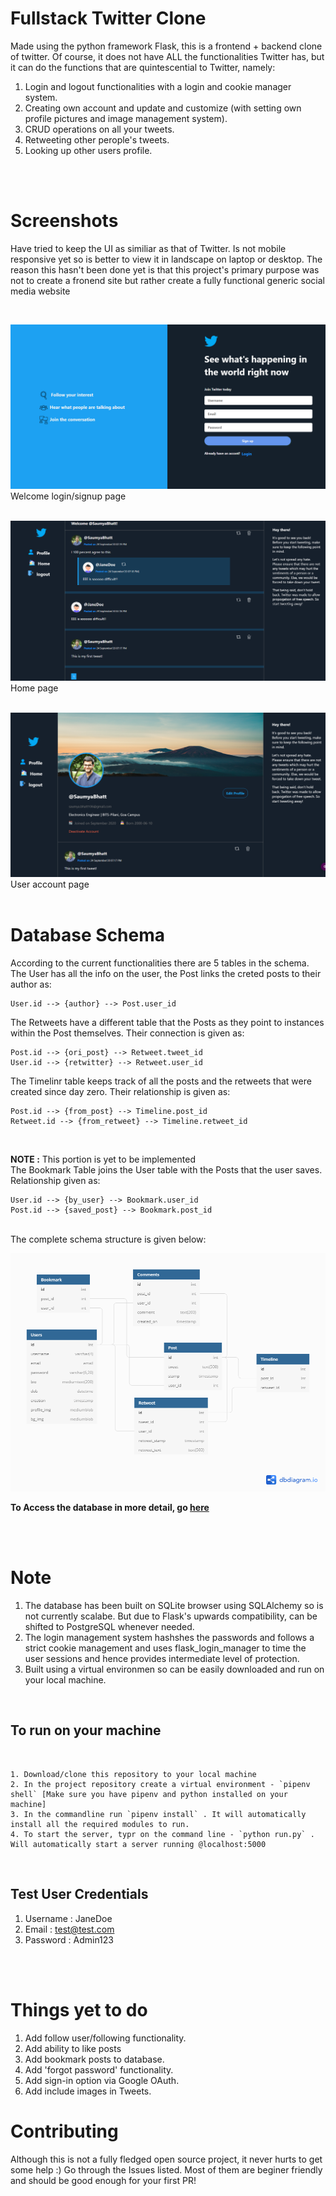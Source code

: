 # Fullstack Twitter Clone

Made using the python framework Flask, this is a frontend + backend clone of twitter. Of course, it does not have ALL the functionalities Twitter has, but it can do the functions that are quintescential to Twitter, namely:

1. Login and logout functionalities with a login and cookie manager system.
2. Creating own account and update and customize (with setting own profile pictures and image management system).
3. CRUD operations on all your tweets.
4. Retweeting other perople's tweets.
5. Looking up other users profile.

<br><br>

# Screenshots

Have tried to keep the UI as similiar as that of Twitter. Is not mobile responsive yet so is better to view it in landscape on laptop or desktop. The reason this hasn't been done yet is that this project's primary purpose was not to create a fronend site but rather create a fully functional generic social media website

<br>

![login page](Extra/Images/login_page.png)
Welcome login/signup page
<br><br>

![home page](Extra/Images/home_page.png)
Home page
<br><br>

![user page](Extra/Images/user_page.png)
User account page
<br><br>

# Database Schema

According to the current functionalities there are 5 tables in the schema. The User has all the info on the user, the Post links the creted posts to their author as: <br>

    User.id --> {author} --> Post.user_id

The Retweets have a different table that the Posts as they point to instances within the Post themselves. Their connection is given as: <br>

    Post.id --> {ori_post} --> Retweet.tweet_id
    User.id --> {retwitter} --> Retweet.user_id

The Timelinr table keeps track of all the posts and the retweets that were created since day zero. Their relationship is given as: <br>

    Post.id --> {from_post} --> Timeline.post_id
    Retweet.id --> {from_retweet} --> Timeline.retweet_id

<br>

__NOTE :__ This portion is yet to be implemented <br>
The Bookmark Table joins the User table with the Posts that the user saves. Relationship given as: <br>

    User.id --> {by_user} --> Bookmark.user_id
    Post.id --> {saved_post} --> Bookmark.post_id

<br>
The complete schema structure is given below:

<br>

![Database Schema](Extra/Images/Twitter-Clone.png)

__To Access the database in more detail, go [here](https://dbdiagram.io/d/5f7185f53a78976d7b757403)__

<br><br>

# Note

1. The database has been built on SQLite browser using SQLAlchemy so is not currently scalabe. But due to Flask's upwards compatibility, can be shifted to PostgreSQL whenever needed.
2. The login management system hashshes the passwords and follows a strict cookie management and uses flask_login_manager to time the user sessions and hence provides intermediate level of protection.
3. Built using a virtual environmen so can be easily downloaded and run on your local machine.

<br>

## To run on your machine

<br>

    1. Download/clone this repository to your local machine
    2. In the project repository create a virtual environment - `pipenv shell` [Make sure you have pipenv and python installed on your machine]
    3. In the commandline run `pipenv install` . It will automatically install all the required modules to run.
    4. To start the server, typr on the command line - `python run.py` . Will automatically start a server running @localhost:5000

<br>

## Test User Credentials

1. Username : JaneDoe
2. Email : test@test.com
3. Password : Admin123

<br><br>

# Things yet to do

1. Add follow user/following functionality.
2. Add ability to like posts
3. Add bookmark posts to database.
4. Add 'forgot password' functionality.
5. Add sign-in option via Google OAuth.
6. Add include images in Tweets.

# Contributing

Although this is not a fully fledged open source project, it never hurts to get some help :)
Go through the Issues listed. Most of them are beginer friendly and should be good enough for your first PR!
